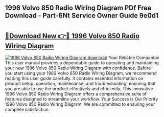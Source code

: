 ## 1996 Volvo 850 Radio Wiring Diagram PDf Free Download - Part-6Nt Service Owner Guide 9e0d1

# <h2><a href="http://dfsxw4o.blite.top/?on=1996+Volvo+850+Radio+Wiring+Diagram">🔗Download New 👉🔴 1996 Volvo 850 Radio Wiring Diagram</a></h2>

[![1996 Volvo 850 Radio Wiring Diagram download](https://i.imgur.com/lujVjoI.png)](http://dfsxw4o.blite.top/?on=1996+Volvo+850+Radio+Wiring+Diagram)
Your Reliable Companion This user manual provides a dependable guide to operating and maintaining your new 1996 Volvo 850 Radio Wiring Diagram with confidence. Before you start using your 1996 Volvo 850 Radio Wiring Diagram, we recommend reading this user guide carefully. It contains essential information on product setup, operation, maintenance, and troubleshooting, ensuring that you are able to use the product effectively and efficiently. This innovative 1996 Volvo 850 Radio Wiring Diagram offers a comprehensive suite of features designed to streamline your workflow. Your Success is Our Priority 1996 Volvo 850 Radio Wiring Diagram. We are committed to ensuring your complete satisfaction.

